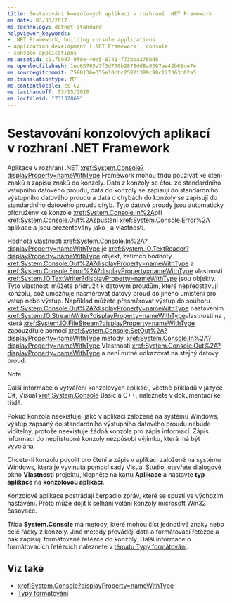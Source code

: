 ```yaml
---
title: Sestavování konzolových aplikací v rozhraní .NET Framework
ms.date: 03/30/2017
ms.technology: dotnet-standard
helpviewer_keywords:
- .NET Framework, building console applications
- application development [.NET Framework], console
- console applications
ms.assetid: c21fb997-9f0e-40a5-8741-f73bba376bd8
ms.openlocfilehash: 1ec65795a7f3d706b2878dd8a8397ae42b61ce7e
ms.sourcegitcommit: 7588136e355e10cbc2582f389c90c127363c02a5
ms.translationtype: MT
ms.contentlocale: cs-CZ
ms.lasthandoff: 03/15/2020
ms.locfileid: "73132869"
---
```

# <a name="building-console-applications-in-the-net-framework"></a>Sestavování konzolových aplikací v rozhraní .NET Framework
Aplikace v rozhraní .NET <xref:System.Console?displayProperty=nameWithType> Framework mohou třídu používat ke čtení znaků a zápisu znaků do konzoly. Data z konzoly se čtou ze standardního vstupního datového proudu, data do konzoly se zapisují do standardního výstupního datového proudu a data o chybách do konzoly se zapisují do standardního datového proudu chyb. Tyto datové proudy jsou automaticky přidruženy ke konzole <xref:System.Console.In%2A>při <xref:System.Console.Out%2A>spuštění <xref:System.Console.Error%2A> aplikace a jsou prezentovány jako , a vlastnosti.  
  
 Hodnota vlastnosti <xref:System.Console.In%2A?displayProperty=nameWithType> je <xref:System.IO.TextReader?displayProperty=nameWithType> objekt, zatímco hodnoty <xref:System.Console.Out%2A?displayProperty=nameWithType> a <xref:System.Console.Error%2A?displayProperty=nameWithType> vlastnosti <xref:System.IO.TextWriter?displayProperty=nameWithType> jsou objekty. Tyto vlastnosti můžete přidružit k datovým proudům, které nepředstavují konzolu, což umožňuje nasměrovat datový proud do jiného umístění pro vstup nebo výstup. Například můžete přesměrovat výstup do souboru <xref:System.Console.Out%2A?displayProperty=nameWithType> nastavením <xref:System.IO.StreamWriter?displayProperty=nameWithType>vlastnosti na , která <xref:System.IO.FileStream?displayProperty=nameWithType> zapouzdřuje pomocí <xref:System.Console.SetOut%2A?displayProperty=nameWithType> metody. <xref:System.Console.In%2A?displayProperty=nameWithType> Vlastnosti <xref:System.Console.Out%2A?displayProperty=nameWithType> a není nutné odkazovat na stejný datový proud.  
  
> [!NOTE]
> Další informace o vytváření konzolových aplikací, včetně příkladů v jazyce C#, Visual <xref:System.Console> Basic a C++, naleznete v dokumentaci ke třídě.  
  
 Pokud konzola neexistuje, jako v aplikaci založené na systému Windows, výstup zapsaný do standardního výstupního datového proudu nebude viditelný, protože neexistuje žádná konzola pro zápis informací. Zápis informací do nepřístupné konzoly nezpůsobí výjimku, která má být vyvolána.  
  
 Chcete-li konzolu povolit pro čtení a zápis v aplikaci založené na systému Windows, která je vyvinuta pomocí sady Visual Studio, otevřete dialogové okno **Vlastnosti** projektu, klepněte na kartu **Aplikace** a nastavte **typ aplikace** na **konzolovou aplikaci**.  
  
 Konzolové aplikace postrádají čerpadlo zpráv, které se spustí ve výchozím nastavení. Proto může dojít k selhání volání konzoly microsoft Win32 časovače.  
  
 Třída **System.Console** má metody, které mohou číst jednotlivé znaky nebo celé řádky z konzoly. Jiné metody převádějí data a formátovací řetězce a pak zapisují formátované řetězce do konzoly. Další informace o formátovacích řetězcích naleznete v [tématu Typy formátování](../../docs/standard/base-types/formatting-types.md).  
  
## <a name="see-also"></a>Viz také

- <xref:System.Console?displayProperty=nameWithType>
- [Typy formátování](../../docs/standard/base-types/formatting-types.md)
